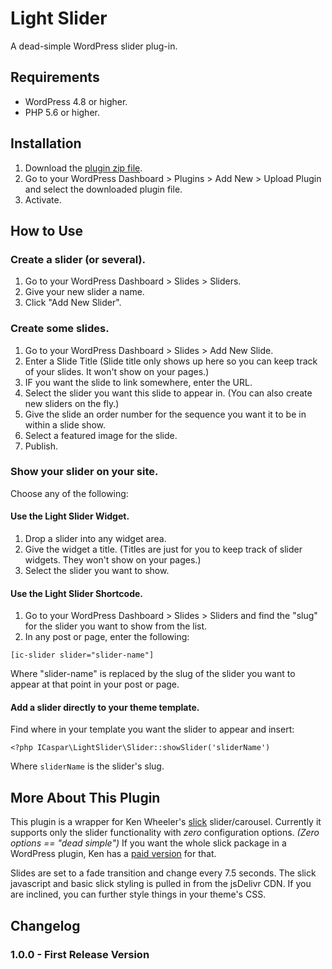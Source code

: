 # Light Slider

A dead-simple WordPress slider plug-in.

## Requirements

* WordPress 4.8 or higher.
* PHP 5.6 or higher.

## Installation

1. Download the [plugin zip file](https://caspar.green/downloads/ic-light-slider/ic-light-slider.zip).
2. Go to your WordPress Dashboard > Plugins > Add New > Upload Plugin and select the downloaded plugin file.
3. Activate.

## How to Use

### Create a slider (or several).

1. Go to your WordPress Dashboard > Slides > Sliders.
2. Give your new slider a name.
3. Click "Add New Slider".

### Create some slides.

1. Go to your WordPress Dashboard > Slides > Add New Slide.
2. Enter a Slide Title (Slide title only shows up here so you can keep track of your slides.
    It won't show on your pages.)
3. IF you want the slide to link somewhere, enter the URL.
4. Select the slider you want this slide to appear in. (You can also create new sliders on the fly.)
5. Give the slide an order number for the sequence you want it to be in within a slide show.
6. Select a featured image for the slide.
7. Publish.

### Show your slider on your site.

Choose any of the following:

#### Use the Light Slider Widget.

1. Drop a slider into any widget area.
2. Give the widget a title. (Titles are just for you to keep track of slider widgets.
    They won't show on your pages.)
3. Select the slider you want to show.

#### Use the Light Slider Shortcode.

1. Go to your WordPress Dashboard > Slides > Sliders and find the "slug" for the slider you want to show from the list.
2. In any post or page, enter the following:

```[ic-slider slider="slider-name"]```

Where "slider-name" is replaced by the slug of the slider you want to appear at that point in your post or page.

#### Add a slider directly to your theme template.

Find where in your template you want the slider to appear and insert:

```<?php ICaspar\LightSlider\Slider::showSlider('sliderName')```

Where `sliderName` is the slider's slug.

## More About This Plugin

This plugin is a wrapper for Ken Wheeler's [slick](http://kenwheeler.github.io/slick/) slider/carousel. Currently it
supports only the slider functionality with *zero* configuration options. *(Zero options == "dead simple")*
If you want the whole slick package in a WordPress plugin, Ken has a 
[paid version](http://maxgalleria.com/downloads/slick-slider-for-wordpress/) for that.

Slides are set to a fade transition and change every 7.5 seconds. The slick javascript and basic slick styling is
pulled in from the jsDelivr CDN. If you are inclined, you can further style things in your theme's CSS.

## Changelog

### 1.0.0 - First Release Version